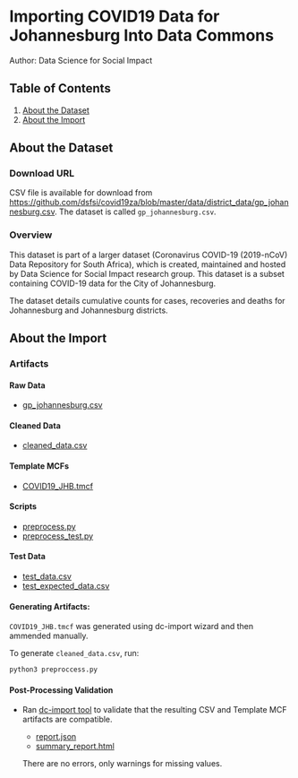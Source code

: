 # Importing COVID19 Data for Johannesburg Into Data Commons

Author: Data Science for Social Impact

## Table of Contents

1. [About the Dataset](#about-the-dataset)
1. [About the Import](#about-the-import)

## About the Dataset


### Download URL

CSV file is available for download from https://github.com/dsfsi/covid19za/blob/master/data/district_data/gp_johannesburg.csv.
The dataset is called `gp_johannesburg.csv`.

### Overview

This dataset is part of a larger dataset (Coronavirus COVID-19 (2019-nCoV) Data Repository for South Africa), which is created, maintained and hosted by Data Science for Social Impact research group. This dataset is a subset containing COVID-19 data for the City of Johannesburg.

The dataset details cumulative counts for cases, recoveries and deaths for Johannesburg and Johannesburg districts.


## About the Import

### Artifacts

#### Raw Data
- [gp_johannesburg.csv](gp_johannesburg.csv)

#### Cleaned Data
- [cleaned_data.csv](output/cleaned_data.csv)

#### Template MCFs
- [COVID19_JHB.tmcf](output/COVID19_JHB.tmcf)

#### Scripts
- [preprocess.py](preprocess.py)
- [preprocess_test.py](preprocess_test.py)

#### Test Data
- [test_data.csv](test_data/test_data.csv)
- [test_expected_data.csv](test_data/test_expected_data.csv)

#### Generating Artifacts:

`COVID19_JHB.tmcf` was generated using dc-import wizard and then ammended manually.

To generate `cleaned_data.csv`, run:

```bash
python3 preproccess.py
```

#### Post-Processing Validation

- Ran [dc-import tool](https://github.com/datacommonsorg/import/blob/master/docs/usage.md)
  to validate that the resulting CSV and Template MCF artifacts are
  compatible.

  - [report.json](validation/report.json)
  - [summary_report.html](validation/summary_report.html)

  There are no errors, only warnings for missing values.
